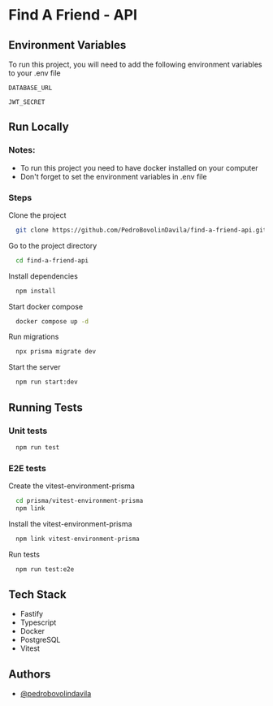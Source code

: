 # Find A Friend - API

## Environment Variables

To run this project, you will need to add the following environment variables to your .env file

`DATABASE_URL`

`JWT_SECRET`


## Run Locally

### Notes:
- To run this project you need to have docker installed on your computer
- Don't forget to set the environment variables in .env file

### Steps

Clone the project

```bash
  git clone https://github.com/PedroBovolinDavila/find-a-friend-api.git
```

Go to the project directory

```bash
  cd find-a-friend-api
```

Install dependencies

```bash
  npm install
```

Start docker compose

```bash
  docker compose up -d
```

Run migrations

```bash
  npx prisma migrate dev
```

Start the server

```bash
  npm run start:dev
```


## Running Tests

### Unit tests

```bash
  npm run test
```

### E2E tests

Create the vitest-environment-prisma

```bash
  cd prisma/vitest-environment-prisma
  npm link
```

Install the vitest-environment-prisma

```bash
  npm link vitest-environment-prisma
```

Run tests

```bash
  npm run test:e2e
```

## Tech Stack

- Fastify
- Typescript
- Docker
- PostgreSQL
- Vitest

## Authors

- [@pedrobovolindavila](https://www.github.com/pedrobovolindavila)

